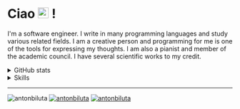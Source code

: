 # Ciao <img src="https://user-images.githubusercontent.com/1303154/88677602-1635ba80-d120-11ea-84d8-d263ba5fc3c0.gif" width="24px" alt="hi"> ! 
I'm a software engineer. I write in many programming languages ​​and study various related fields. I am a creative person and programming for me is one of the tools for expressing my thoughts.
I am also a pianist and member of the academic council. I have several scientific works to my credit.

<details>
<summary>GitHub stats</summary>
<p align="center">
  <img src="https://github-readme-stats.vercel.app/api?username=antonbiluta&show_icons=true&theme=bear&hide_border=true&bg_color=00000000" width="400">
  <img src="https://github-readme-streak-stats.herokuapp.com?user=antonbiluta&theme=bear&background=00000000&hide_border=true" width="400">
</p>
<p align="center">
    <img src="https://github-readme-stats.vercel.app/api/top-langs?username=antonbiluta&show_icons=true&theme=bear&bg_color=00000000&layout=compact&hide_border=true" width="300" />
</p>
</details>

<details>
<summary>Skills</summary>
<div align="center">
    <h3>Programming Languages</h3>
    <p>
        <img src="https://skillicons.dev/icons?i=java,kotlin,cpp,cs,python,js,swift,go" />
    </p>
    <p>
        <img src="https://img.shields.io/badge/Prolog-red?style=for-the-badge&logo=https://static-00.iconduck.com/assets.00/prolog-icon-457x512-lpi8e1ff.png" />
        <img src="https://img.shields.io/badge/Clojure-5881D8?style=for-the-badge&logo=clojure&logoColor=white" />
    </p>
</div>
<div align="center">
    <h3>Framework/Libraries/Front</h3>
    <p>
        <img src="https://skillicons.dev/icons?i=html,css,sass,react,vue,bootstrap,flask,django,spring,hibernate" />
    </p>
    <p>
        <img src="https://img.shields.io/badge/Pandas-5881D8?style=for-the-badge&logo=pandas&logoColor=white" />
        <img src="https://img.shields.io/badge/TensorFlow-yellow?style=for-the-badge&logo=tensorflow&logoColor=white" />
    </p>
</div>
<div align="center">
    <h3>Database/Data Stores</h3>
    <p>
        <img src="https://skillicons.dev/icons?i=mysql,mongodb,postgresql,redis,sqlite,elasticsearch" />
        <img src="https://user-images.githubusercontent.com/25181517/117208736-bdedc080-adf5-11eb-912f-61c7d43705f6.png" width="50px"/>
        <img width="50" src="https://user-images.githubusercontent.com/25181517/182884027-02cf00e4-6ac5-49a8-816d-3287a26bc5b4.png" alt="neo4j" title="neo4j"/>
	    <img width="50" src="https://user-images.githubusercontent.com/25181517/188324073-16ec2fcc-e7d5-401a-9dbf-7c26f23c325f.png" alt="CouchDB" title="CouchDB"/>
    </p>
</div>
<div align="center">
    <h3>Development and Build Tools</h3>
    <p>
        <img src="https://skillicons.dev/icons?i=git,docker,npm,maven,gradle,kubernetes,kafka,rabbitmq" />
        <img width="50" src="https://user-images.githubusercontent.com/25181517/184146221-671413cb-b1ae-47db-a232-b37c99281516.png" alt="SonarQube" title="SonarQube"/>
        <img src="https://maximtrp.gallerycdn.vsassets.io/extensions/maximtrp/drone-ci/2.0.1/1703060967400/Microsoft.VisualStudio.Services.Icons.Default" width="50px"/>
        <img width="50" src="https://user-images.githubusercontent.com/25181517/183345125-9a7cd2e6-6ad6-436f-8490-44c903bef84c.png" alt="Nginx" title="Nginx"/>
    </p>
</div>
<div align="center">
    <h3>Cloud Platforms and Services</h3>
    <p>
        <img src="https://skillicons.dev/icons?i=aws,azure,heroku" />
        <img src="https://onellect.ru/upload/medialibrary/1c8/1c8f8dc8bdc9162ae612292e49686439.png" alt="yandex cloud" width="50px"/>
        <img src="https://upload.wikimedia.org/wikipedia/commons/a/a5/VK_Cloud.svg" alt="vk cloud" width="50px"/>
    </p>
</div>
<div align="center">
    <h3>Methodologies and Standards</h3>
    <p>
        <img width="50" src="https://user-images.githubusercontent.com/25181517/192107858-fe19f043-c502-4009-8c47-476fc89718ad.png" alt="REST" title="REST"/>
	    <img width="50" src="https://user-images.githubusercontent.com/25181517/192107860-9a9f0894-0e34-4ab3-964d-6297ee4c00e9.png" alt="SOAP" title="SOAP"/>
    </p>
    <p>
        <img src="https://img.shields.io/badge/agile-m?style=for-the-badge" />
        <img src="https://img.shields.io/badge/scrum-m?style=for-the-badge" />
        <img src="https://img.shields.io/badge/kanban-m?style=for-the-badge" />
        <img src="https://img.shields.io/badge/waterfall-m?style=for-the-badge" />
        <img src="https://img.shields.io/badge/Microservices-m?style=for-the-badge" />
    </p>
</div>
<div align="center">
    <h3>Other</h3>
    <p>
        <img src="https://img.shields.io/badge/chatGPT-74aa9c?style=for-the-badge&logo=openai&logoColor=white" />
        <img width="50" src="https://user-images.githubusercontent.com/25181517/192158606-7c2ef6bd-6e04-47cf-b5bc-da2797cb5bda.png" alt="bash" title="bash"/>
	    <img width="50" src="https://user-images.githubusercontent.com/25181517/183868728-b2e11072-00a5-47e2-8a4e-4ebbb2b8c554.png" alt="CI/CD" title="CI/CD"/>
        <img src="https://img.shields.io/badge/PWA-blue?style=for-the-badge&logo=pwa" />
    </p>
</div>
</details>

---
<img src="https://komarev.com/ghpvc/?username=antonbiluta&label=Profile+views&color=0e75b6&style=for-the-badge&base=500&abbreviated=true" alt="antonbiluta" />
<a href="https://twitter.com/antonbiluta" target="blank"><img src="https://img.shields.io/twitter/follow/antonbiluta?logo=X&style=for-the-badge" alt="antonbiluta" /></a>
<a href="https://bilutachannel.tg.me" target="blank"><img src="https://img.shields.io/endpoint?url=https%3A%2F%2Frunkit.io%2Fdamiankrawczyk%2Ftelegram-badge%2Fbranches%2Fmaster%3Furl%3Dhttps%3A%2F%2Ft.me%2Fbilutachannel&style=for-the-badge&label=BILLUCCI
" alt="antonbiluta" /></a>